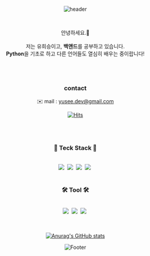 <div align="center">
  


![header](https://capsule-render.vercel.app/api?type=Waving&color=ABCCEB&height=300&section=header&text=welcome&fontColor=ffffff&fontSize=90&fontAlignY=45&desc=yuSee%20GitHub&descAlign=63&descSize=24 )

</center>

<br/> <center>안녕하세요.👋</center>
<br/> 저는 유희승이고, <strong>백앤드</strong>를 공부하고 있습니다.
<br/> <strong>Python</strong>을 기초로 하고 다른 언어들도 열심히 배우는 중이랍니다!
<br/>
<br/>
<br/>
<br/>


### contact 
✉️ mail : yusee.dev@gmail.com

[![Hits](https://hits.seeyoufarm.com/api/count/incr/badge.svg?url=https%3A%2F%2Fgithub.com%2FplaySeung%2Fhit-counter&count_bg=%23ABCCEB&title_bg=%23555555&icon=&icon_color=%23FFFFFF&title=hits&edge_flat=false)](https://hits.seeyoufarm.com)

<br/>
<br/>

### 🧰 Teck Stack 🧰
<br/>
<a>
<img src="https://img.shields.io/badge/Python-3766AB?style=flat-square&logo=&logoColor=white"/></a>&nbsp 
<img src="https://img.shields.io/badge/Javascript-F7DF1E?style=flat-square&logo=&logoColor=white"/></a>&nbsp 
<img src="https://img.shields.io/badge/Java-red?style=flat-square&logo=JAVA&logoColor=white"/></a>&nbsp 
<img src="https://img.shields.io/badge/MySQL-4479A1?style=flat-square&logo=JAVA&logoColor=white"/></a>&nbsp 

<br/>
<br/>

### 🛠️ Tool 🛠️

<br/>
<a>
<img src="https://img.shields.io/badge/Flask-000000?style=flat-square&logo=flask&logoColor=white"/></a>&nbsp 
<img src="https://img.shields.io/badge/Django-092E20?style=flat-square&logo=django&logoColor=white"/></a>&nbsp 
<img src="https://img.shields.io/badge/Spring-6DB33F?style=flat-square&logo=spring&logoColor=white"/></a>&nbsp 

<br/>
<br/>
<br/>

[![Anurag's GitHub stats](https://github-readme-stats.vercel.app/api?username=playSeung)](https://github.com/playSeung/github-readme-stats)

![Footer](https://capsule-render.vercel.app/api?type=waving&color=ABCCEB&height=200&section=footer)

</div>
